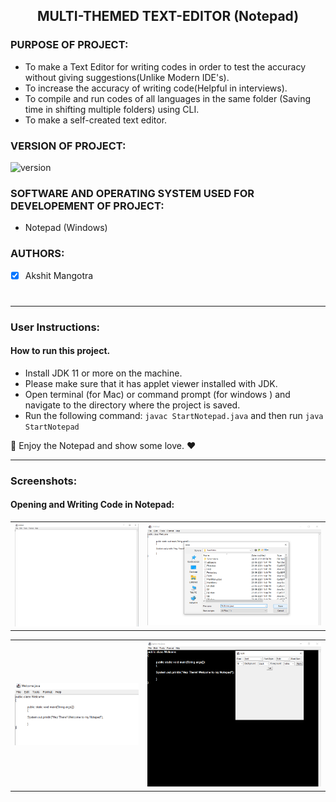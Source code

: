 <h2 align ="center"> MULTI-THEMED TEXT-EDITOR (Notepad)</h2>

<h3> PURPOSE OF PROJECT: </h3>

* To make a Text Editor for writing codes in order to test the accuracy without giving suggestions(Unlike Modern IDE's).
* To increase the accuracy of writing code(Helpful in interviews).
* To compile and run codes of all languages in the same folder (Saving time in shifting multiple folders) using CLI.
* To make a self-created text editor.

<h3> VERSION OF PROJECT: </h3>

![version](https://img.shields.io/badge/version-1.0-green.svg)
<h3> SOFTWARE AND OPERATING SYSTEM USED FOR DEVELOPEMENT OF PROJECT: </h3>

* Notepad (Windows)

<h3> AUTHORS: </h3>

- [x] Akshit Mangotra<h1>
-------------------------------------------------------------------------------------------

### User Instructions:

#### How to run this project.
* Install JDK 11 or more on the machine.
* Please make sure that it has applet viewer installed with JDK.
* Open terminal (for Mac) or command prompt (for windows ) and navigate to the directory where the project is saved.
* Run the following command: `javac StartNotepad.java` and then run `java StartNotepad`

🙂 Enjoy the Notepad and show some love. ♥ 

--------------------------------------------------------------------------------------------

### Screenshots:

#### Opening and Writing Code in Notepad:

<table>
        <tr> 
        <td><img src="Screenshots/1_Opening_Screen.png" width="500"></td>
        <td><img src="Screenshots/2_ Save Example Java.png" width="700"></td>
        </tr>

</table>


<table>
        <tr> 
        <td><img src="Screenshots/3_Welcome Saved.png" width="500"></td>
        <td><img src="Screenshots/4_Dark Theme Save.png" width="700"></td>
        </tr>
</table>

